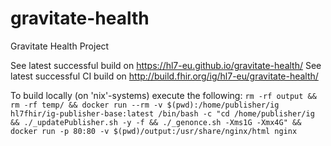 # gravitate-health
Gravitate Health Project

See latest successful build on https://hl7-eu.github.io/gravitate-health/
See latest successful CI build on http://build.fhir.org/ig/hl7-eu/gravitate-health/


To build locally (on 'nix'-systems) execute the following: `rm -rf output && rm -rf temp/ && docker run --rm -v $(pwd):/home/publisher/ig hl7fhir/ig-publisher-base:latest /bin/bash -c "cd /home/publisher/ig && ./_updatePublisher.sh -y -f && ./_genonce.sh -Xms1G -Xmx4G" && docker run -p 80:80 -v $(pwd)/output:/usr/share/nginx/html nginx`




